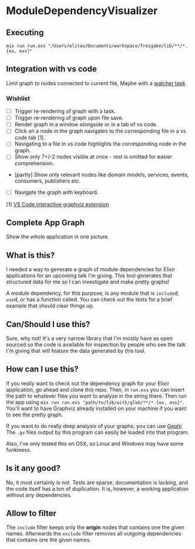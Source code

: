 # ModuleDependencyVisualizer

## Executing

`mix run run.exs "/Users/elitau/Documents/workspace/freigabe/lib/**/*.{ex, exs}"`

## Integration with vs code

Limit graph to nodes connected to current file, Maybe with a [watcher task](https://code.visualstudio.com/docs/editor/tasks#_background-watching-tasks).

### Wishlist

- [ ] Trigger re-rendering of graph with a task.
- [ ] Trigger re-rendering of graph upon file save.
- [ ] Render graph in a window alongside or in a tab of vs code.
- [ ] Click on a node in the graph navigates to the corresponding file in a vs code tab [1].
- [ ] Navigating to a file in vs code highlights the corresponding node in the graph.
- [ ] Show only 7+/-2 nodes visible at once - rest is omitted for easier comprehension.
- [partly] Show only relevant nodes like domain models, services, events, consumers, publishers etc.
- [ ] Navigate the graph with keyboard.

[1] [VS Code interactive graphviz extension](https://github.com/tintinweb/vscode-interactive-graphviz)

## Complete App Graph

Show the whole application in one picture.

## What is this?

I needed a way to generate a graph of module dependencies for Elixir
applications for an upcoming talk I'm giving. This tool generates that
structured data for me so I can investigate and make pretty graphs!

A module dependency, for this purpose, is any module that is `include`d, `use`d,
or has a function called. You can check out the tests for a brief example that
should clear things up.

## Can/Should I use this?

Sure, why not! It's a very narrow library that I'm mostly have as open sourced
so the code is available for inspection by people who see the talk I'm giving
that will feature the data generated by this tool.

## How can I use this?

If you really want to check out the dependency graph for your Elixir
application, go ahead and clone this repo. Then, in `run.exs` you can insert the
path to whatever files you want to analyze in the string there. Then run the app
using `mix run run.exs "path/to/lib/with/glob/**/*.{ex, exs}"`. You'll want to
have Graphviz already installed on your machine if you want to see the pretty
graph.

If you want to do really deep analysis of your graphs, you can use
[Gephi](https://gephi.org/). The `.gv` files output by this program can easily
be loaded into that program.

Also, I've only tested this on OSX, so Linux and Windows may have some
funkiness.

## Is it any good?

No, it most certainly is not. Tests are sparse, documentation is lacking, and
the code itself has a ton of duplication. It is, however, a working application
without any dependencies.

## Allow to filter

The `include` filter keeps only the __origin__ nodes that contains one the given
names. Afterwards the `exclude` filter removes all outgoing dependencies that
contains one the given names.
